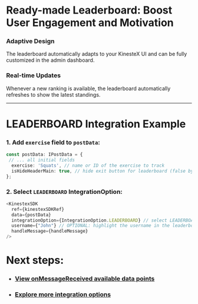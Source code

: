 # Ready-made Leaderboard: Boost User Engagement and Motivation

### Adaptive Design

The leaderboard automatically adapts to your KinesteX UI and can be fully customized in the admin dashboard.

### Real-time Updates

Whenever a new ranking is available, the leaderboard automatically refreshes to show the latest standings.

---

# **LEADERBOARD Integration Example**
### 1. Add `exercise` field to `postData`: 
```ts
const postData: IPostData = {
 // ... all initial fields
  exercise: 'Squats', // name or ID of the exercise to track
  isHideHeaderMain: true, // hide exit button for leaderboard (false by default)
};
```
### 2. Select `LEADERBOARD` IntegrationOption:
```ts
<KinestexSDK 
  ref={kinestexSDKRef}
  data={postData} 
  integrationOption={IntegrationOption.LEADERBOARD} // select LEADERBOARD here
  username={"John"} // OPTIONAL: highlight the username in the leaderboard
  handleMessage={handleMessage} 
/>
```

# Next steps:

- ### [View onMessageReceived available data points](../../data.md)
- ### [Explore more integration options](../overview.md)
